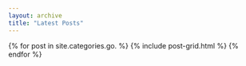 ```yaml
---
layout: archive
title: "Latest Posts"
---
```


<div class="tiles">
{% for post in site.categories.go. %}
	{% include post-grid.html %}
{% endfor %}
</div><!-- /.tiles -->
